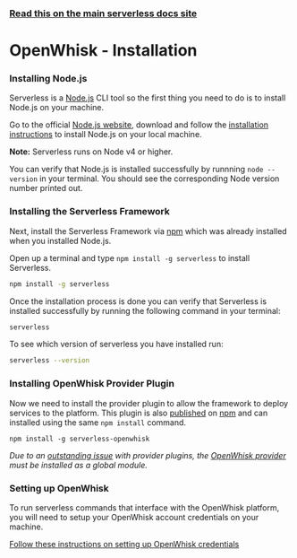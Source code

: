 <!--
title: Serverless Framework - Apache OpenWhisk Guide - Installing The Serverless Framework
menuText: Installation
menuOrder: 2
description: How to install the Serverless Framework and start using Apache OpenWhisk
layout: Doc
-->

<!-- DOCS-SITE-LINK:START automatically generated  -->
### [Read this on the main serverless docs site](https://www.serverless.com/framework/docs/providers/openwhisk/guide/installation)
<!-- DOCS-SITE-LINK:END -->

# OpenWhisk - Installation

### Installing Node.js

Serverless is a [Node.js](https://nodejs.org) CLI tool so the first thing you need to do is to install Node.js on your machine.

Go to the official [Node.js website](https://nodejs.org), download and follow the [installation instructions](https://nodejs.org/en/download/) to install Node.js on your local machine.

**Note:** Serverless runs on Node v4 or higher.

You can verify that Node.js is installed successfully by runnning `node --version` in your terminal. You should see the corresponding Node version number printed out.

### Installing the Serverless Framework

Next, install the Serverless Framework via [npm](https://npmjs.org) which was already installed when you installed Node.js.

Open up a terminal and type `npm install -g serverless` to install Serverless.

```bash
npm install -g serverless
```

Once the installation process is done you can verify that Serverless is installed successfully by running the following command in your terminal:

```bash
serverless
```

To see which version of serverless you have installed run:

```bash
serverless --version
```



### Installing OpenWhisk Provider Plugin

Now we need to install the provider plugin to allow the framework to deploy services to the platform. This plugin is also [published](http://npmjs.com/package/serverless-openwhisk) on [npm](https://npmjs.org) and can installed using the same `npm install` command.

```
npm install -g serverless-openwhisk
```

*Due to an [outstanding issue](https://github.com/serverless/serverless/issues/2895) with provider plugins, the [OpenWhisk provider](https://github.com/serverless/serverless-openwhisk) must be installed as a global module.*



### Setting up OpenWhisk

To run serverless commands that interface with the OpenWhisk platform, you will need to setup your OpenWhisk account credentials on your machine.

[Follow these instructions on setting up OpenWhisk credentials](./credentials.md)
